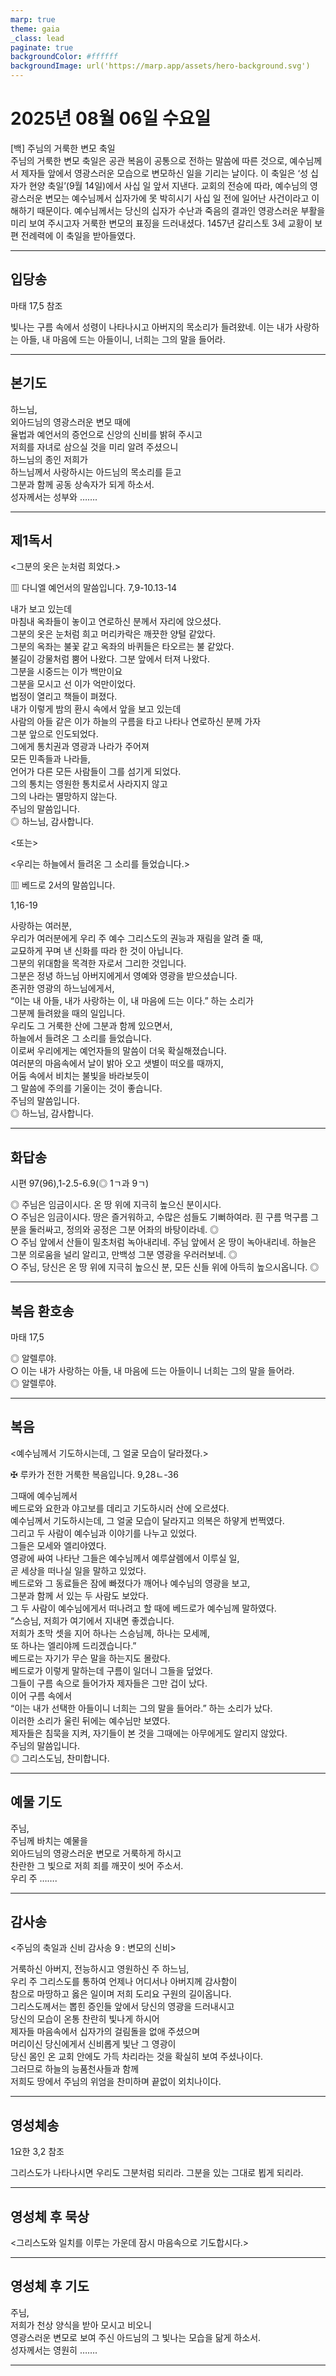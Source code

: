 ```yaml
---
marp: true
theme: gaia
_class: lead
paginate: true
backgroundColor: #ffffff
backgroundImage: url('https://marp.app/assets/hero-background.svg')
---
```


# 2025년 08월 06일 수요일

[백] 주님의 거룩한 변모 축일  
주님의 거룩한 변모 축일은 공관 복음이 공통으로 전하는 말씀에 따른 것으로, 예수님께서 제자들 앞에서 영광스러운 모습으로 변모하신 일을 기리는 날이다. 이 축일은 ‘성 십자가 현양 축일’(9월 14일)에서 사십 일 앞서 지낸다. 교회의 전승에 따라, 예수님의 영광스러운 변모는 예수님께서 십자가에 못 박히시기 사십 일 전에 일어난 사건이라고 이해하기 때문이다. 예수님께서는 당신의 십자가 수난과 죽음의 결과인 영광스러운 부활을 미리 보여 주시고자 거룩한 변모의 표징을 드러내셨다. 1457년 갈리스토 3세 교황이 보편 전례력에 이 축일을 받아들였다.




---

## 입당송

마태 17,5 참조

빛나는 구름 속에서 성령이 나타나시고 아버지의 목소리가 들려왔네. 이는 내가 사랑하는 아들, 내 마음에 드는 아들이니, 너희는 그의 말을 들어라.  
  


---

## 본기도

하느님,  
외아드님의 영광스러운 변모 때에  
율법과 예언서의 증언으로 신앙의 신비를 밝혀 주시고  
저희를 자녀로 삼으실 것을 미리 알려 주셨으니  
하느님의 종인 저희가  
하느님께서 사랑하시는 아드님의 목소리를 듣고  
그분과 함께 공동 상속자가 되게 하소서.  
성자께서는 성부와 …….  
  


---

## 제1독서

<그분의 옷은 눈처럼 희었다.>

▥ 다니엘 예언서의 말씀입니다. 7,9-10.13-14

내가 보고 있는데  
마침내 옥좌들이 놓이고 연로하신 분께서 자리에 앉으셨다.  
그분의 옷은 눈처럼 희고 머리카락은 깨끗한 양털 같았다.  
그분의 옥좌는 불꽃 같고 옥좌의 바퀴들은 타오르는 불 같았다.  
불길이 강물처럼 뿜어 나왔다. 그분 앞에서 터져 나왔다.  
그분을 시중드는 이가 백만이요  
그분을 모시고 선 이가 억만이었다.  
법정이 열리고 책들이 펴졌다.  
내가 이렇게 밤의 환시 속에서 앞을 보고 있는데  
사람의 아들 같은 이가 하늘의 구름을 타고 나타나 연로하신 분께 가자  
그분 앞으로 인도되었다.  
그에게 통치권과 영광과 나라가 주어져  
모든 민족들과 나라들,  
언어가 다른 모든 사람들이 그를 섬기게 되었다.  
그의 통치는 영원한 통치로서 사라지지 않고  
그의 나라는 멸망하지 않는다.  
주님의 말씀입니다.  
◎ 하느님, 감사합니다.  
  
<또는>  
  
<우리는 하늘에서 들려온 그 소리를 들었습니다.>  
  
  
▥ 베드로 2서의 말씀입니다.  
  
  
1,16-19  
  
사랑하는 여러분,  
우리가 여러분에게 우리 주 예수 그리스도의 권능과 재림을 알려 줄 때,  
교묘하게 꾸며 낸 신화를 따라 한 것이 아닙니다.  
그분의 위대함을 목격한 자로서 그리한 것입니다.  
그분은 정녕 하느님 아버지에게서 영예와 영광을 받으셨습니다.  
존귀한 영광의 하느님에게서,  
“이는 내 아들, 내가 사랑하는 이, 내 마음에 드는 이다.” 하는 소리가  
그분께 들려왔을 때의 일입니다.  
우리도 그 거룩한 산에 그분과 함께 있으면서,  
하늘에서 들려온 그 소리를 들었습니다.  
이로써 우리에게는 예언자들의 말씀이 더욱 확실해졌습니다.  
여러분의 마음속에서 날이 밝아 오고 샛별이 떠오를 때까지,  
어둠 속에서 비치는 불빛을 바라보듯이  
그 말씀에 주의를 기울이는 것이 좋습니다.  
주님의 말씀입니다.  
◎ 하느님, 감사합니다.  


---

## 화답송

시편 97(96),1-2.5-6.9(◎ 1ㄱ과 9ㄱ)

◎ 주님은 임금이시다. 온 땅 위에 지극히 높으신 분이시다.  
○ 주님은 임금이시다. 땅은 즐거워하고, 수많은 섬들도 기뻐하여라. 흰 구름 먹구름 그분을 둘러싸고, 정의와 공정은 그분 어좌의 바탕이라네. ◎  
○ 주님 앞에서 산들이 밀초처럼 녹아내리네. 주님 앞에서 온 땅이 녹아내리네. 하늘은 그분 의로움을 널리 알리고, 만백성 그분 영광을 우러러보네. ◎  
○ 주님, 당신은 온 땅 위에 지극히 높으신 분, 모든 신들 위에 아득히 높으시옵니다. ◎  
  


---

## 복음 환호송

마태 17,5

◎ 알렐루야.  
○ 이는 내가 사랑하는 아들, 내 마음에 드는 아들이니 너희는 그의 말을 들어라.  
◎ 알렐루야.  
  


---

## 복음

<예수님께서 기도하시는데, 그 얼굴 모습이 달라졌다.>

✠ 루카가 전한 거룩한 복음입니다. 9,28ㄴ-36

그때에 예수님께서  
베드로와 요한과 야고보를 데리고 기도하시러 산에 오르셨다.  
예수님께서 기도하시는데, 그 얼굴 모습이 달라지고 의복은 하얗게 번쩍였다.  
그리고 두 사람이 예수님과 이야기를 나누고 있었다.  
그들은 모세와 엘리야였다.  
영광에 싸여 나타난 그들은 예수님께서 예루살렘에서 이루실 일,  
곧 세상을 떠나실 일을 말하고 있었다.  
베드로와 그 동료들은 잠에 빠졌다가 깨어나 예수님의 영광을 보고,  
그분과 함께 서 있는 두 사람도 보았다.  
그 두 사람이 예수님에게서 떠나려고 할 때에 베드로가 예수님께 말하였다.  
“스승님, 저희가 여기에서 지내면 좋겠습니다.  
저희가 초막 셋을 지어 하나는 스승님께, 하나는 모세께,  
또 하나는 엘리야께 드리겠습니다.”  
베드로는 자기가 무슨 말을 하는지도 몰랐다.  
베드로가 이렇게 말하는데 구름이 일더니 그들을 덮었다.  
그들이 구름 속으로 들어가자 제자들은 그만 겁이 났다.  
이어 구름 속에서  
“이는 내가 선택한 아들이니 너희는 그의 말을 들어라.” 하는 소리가 났다.  
이러한 소리가 울린 뒤에는 예수님만 보였다.  
제자들은 침묵을 지켜, 자기들이 본 것을 그때에는 아무에게도 알리지 않았다.  
주님의 말씀입니다.  
◎ 그리스도님, 찬미합니다.  
  


---

## 예물 기도

주님,  
주님께 바치는 예물을  
외아드님의 영광스러운 변모로 거룩하게 하시고  
찬란한 그 빛으로 저희 죄를 깨끗이 씻어 주소서.  
우리 주 …….  
  


---

## 감사송

<주님의 축일과 신비 감사송 9 : 변모의 신비>

거룩하신 아버지, 전능하시고 영원하신 주 하느님,  
우리 주 그리스도를 통하여 언제나 어디서나 아버지께 감사함이  
참으로 마땅하고 옳은 일이며 저희 도리요 구원의 길이옵니다.  
그리스도께서는 뽑힌 증인들 앞에서 당신의 영광을 드러내시고  
당신의 모습이 온통 찬란히 빛나게 하시어  
제자들 마음속에서 십자가의 걸림돌을 없애 주셨으며  
머리이신 당신에게서 신비롭게 빛난 그 영광이  
당신 몸인 온 교회 안에도 가득 차리라는 것을 확실히 보여 주셨나이다.  
그러므로 하늘의 능품천사들과 함께  
저희도 땅에서 주님의 위엄을 찬미하며 끝없이 외치나이다.  
  


---

## 영성체송

1요한 3,2 참조

그리스도가 나타나시면 우리도 그분처럼 되리라. 그분을 있는 그대로 뵙게 되리라.  
  


---

## 영성체 후 묵상

<그리스도와 일치를 이루는 가운데 잠시 마음속으로 기도합시다.>  


---

## 영성체 후 기도

주님,  
저희가 천상 양식을 받아 모시고 비오니  
영광스러운 변모로 보여 주신 아드님의 그 빛나는 모습을 닮게 하소서.  
성자께서는 영원히 …….  
  


---